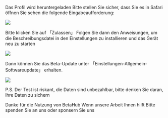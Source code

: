 Das Profil wird heruntergeladen
Bitte stellen Sie sicher, dass Sie es in Safari öffnen
Sie sehen die folgende Eingabeaufforderung:

![][Install Profile Alert]

Bitte klicken Sie auf 「Zulassen」
Folgen Sie dann den Anweisungen, um die Beschreibungsdatei in den Einstellungen zu installieren und das Gerät neu zu starten

![][After Install Profile]

Dann können Sie das Beta-Update unter 「Einstellungen-Allgemein-Softwareupdate」 erhalten.

![][System Update]

P.S. Der Test ist riskant, die Daten sind unbezahlbar, bitte denken Sie daran, Ihre Daten zu sichern

Danke für die Nutzung von BetaHub
Wenn unsere Arbeit Ihnen hilft
Bitte spenden Sie an uns oder sponsern Sie uns

[Install Profile Alert]: https://tva1.sinaimg.cn/large/008i3skNgy1gwqlc5hlmuj30gz0afgli.jpg
[After Install Profile]: https://tva1.sinaimg.cn/large/008i3skNgy1gwqo0wdnppj311q0hqdgm.jpg
[System Update]: https://tva1.sinaimg.cn/large/008i3skNgy1gwqoae19lrj30f10hq3ym.jpg